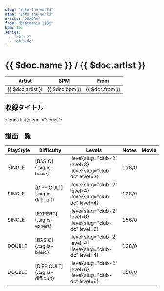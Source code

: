 ```yaml
---
slug: "into-the-world"
name: "Into the world"
artist: "QUADRA"
from: "beatmania IIDX"
bpm: 126
series:
  - "club-2"
  - "club-dc"
---
```


# {{ $doc.name }} / {{ $doc.artist }}

|Artist|BPM|From|
|------|---|----|
|{{ $doc.artist }}|{{ $doc.bpm }}|{{ $doc.from }}|

## 収録タイトル

:series-list{:series="series"}

## 譜面一覧

|PlayStyle|Difficulty|Levels|Notes|Movie|
|---------|----------|------|-----|-----|
|SINGLE|[BASIC]{.tag.is-basic}|:level{slug="club-2" level=3} :level{slug="club-dc" level=3}|118/0||
|SINGLE|[DIFFICULT]{.tag.is-difficult}|:level{slug="club-2" level=4} :level{slug="club-dc" level=4}|128/0||
|SINGLE|[EXPERT]{.tag.is-expert}|:level{slug="club-2" level=6} :level{slug="club-dc" level=6}|156/0||
|DOUBLE|[BASIC]{.tag.is-basic}|:level{slug="club-2" level=4} :level{slug="club-dc" level=4}|128/0||
|DOUBLE|[DIFFICULT]{.tag.is-difficult}|:level{slug="club-2" level=6} :level{slug="club-dc" level=6}|156/0||
